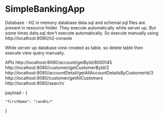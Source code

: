 # SimpleBankingApp

Database - H2 in memory database
data.sql and schemal.sql files are present in resource folder. They execute automatically while server up.
But some times data.sql don't execute automatically. So execute manually using http://localhost:8080/h2-console

While server up database view created as table. so delete table <view name> then execute view query manually.


APIs
http://localhost:8080/account/getById/8000145
http://localhost:8080/customer/getCustomerById/3
http://localhost:8080/accountDetail/getAllAccountDetailsByCustomerId/3
http://localhost:8080/customer/getAllCustomers
http://localhost:8080/search/

payload - 
{
    
    "firstName": "randhir"
} 

